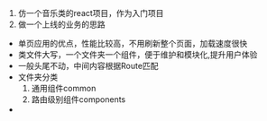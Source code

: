 1. 仿一个音乐类的react项目，作为入门项目
2. 做一个上线的业务的思路
  - 单页应用的优点，性能比较高，不用刷新整个页面，加载速度很快
  - 类文件大写，一个文件夹一个组件，便于维护和模块化,提升用户体验
  - 一般头尾不动，中间内容根据Route匹配
  - 文件夹分类
    1. 通用组件common
    2. 路由级别组件components
  - 